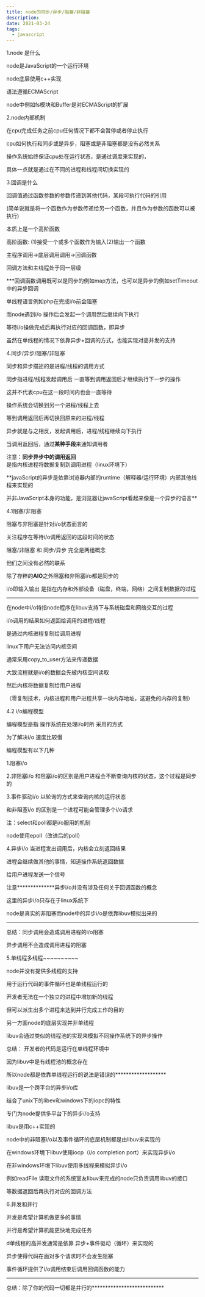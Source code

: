 ```yaml
---
title: node的同步/异步/阻塞/非阻塞
description:
date: 2021-03-24
tags:
  - javascript
---
```


1.node 是什么

node是JavaScript的一个运行环境

node底层使用c++实现

语法遵循ECMAScript

node中例如fs模块和Buffer是对ECMAScript的扩展

 

2.node内部机制

在cpu完成任务之前cpu任何情况下都不会暂停或者停止执行

cpu如何执行和同步或是异步，阻塞或是非阻塞都是没有必然关系

操作系统始终保证cpu处在运行状态，是通过调度来实现的，

具体一点就是通过在不同的进程和线程间切换实现的

 

3.回调是什么

回调值通过函数参数的参数传递到其他代码，某段可执行代码的引用

(简单说就是将一个函数作为参数传递给另一个函数，并且作为参数的函数可以被执行)

本质上是一个高阶函数

高阶函数: (1)接受一个或多个函数作为输入(2)输出一个函数

主程序调用->底层调用调用->回调函数

回调方法和主线程处于同一层级

***回调函数调用既可以是同步的例如map方法，也可以是异步的例如setTimeout中的异步回调

 

单线程语言例如php在完成i/o前会阻塞

而node遇到i/o 操作后会发起一个调用然后继续向下执行

等待i/o操做完成后再执行对应的回调函数，即异步

虽然在单线程的情况下依靠异步+回调的方式，也能实现对高并发的支持

 

4.同步/异步/阻塞/非阻塞

同步和异步描述的是进程/线程的调用方式

同步指进程/线程发起调用后 一直等到调用返回后才继续执行下一步的操作

这并不代表cpu在这一段时间内也会一直等待

操作系统会切换到另一个进程/线程上去

等到调用返回后再切换回原来的进程/线程

异步就是与之相反，发起调用后，进程/线程继续向下执行

当调用返回后，通过**某种手段**来通知调用者

注意：**同步异步中的调用返回**是指内核进程将数据复制到调用进程（linux环境下）

**javaScript的异步是依靠浏览器内部的runtime（解释器/运行环境）内部其他线程来实现的

并非JavaScript本身的功能，是浏览器让javaScript看起来像是一个异步的语言**

4.1阻塞/非阻塞

阻塞与非阻塞是针对i/o状态而言的

关注程序在等待i/o调用返回的这段时间的状态

阻塞/非阻塞 和 同步/异步 完全是两组概念

他们之间没有必然的联系

除了存粹的**AIO**之外阻塞和非阻塞i/o都是同步的

i/o即输入输出 是指在内存和外部设备（磁盘，终端，网络）之间复制数据的过程

********************************************

在node中i/o特指node程序在libuv支持下与系统磁盘和网络交互的过程

i/o调用的结果如何返回给调用的进程/线程

是通过内核进程复制给调用进程

linux下用户无法访问内核空间

通常采用copy_to_user方法来传递数据

 

大致流程就是i/o的数据会先被内核空间读取

然后内核将数据复制给用户进程

（零复制技术，内核进程和用户进程共享一块内存地址，这避免的内存的复制）

 

4.2 i/o编程模型

编程模型是指  操作系统在处理i/o时所 采用的方式

为了解决i/o 速度比较慢

编程模型有以下几种

1.阻塞i/o

2.非阻塞i/o 和阻塞i/o的区别是用户进程会不断查询内核的状态，这个过程是同步的

3.事件驱动i/o 以轮询的方式来查询内核的运行状态 

和非阻塞i/o 的区别是一个进程可能会管理多个i/o请求

注：select和poll都是i/o服用的机制

node使用epoll（改进后的poll）

4.异步i/o 当进程发出调用后，内核会立刻返回结果

进程会继续做其他的事情，知道操作系统返回数据

给用户进程发送一个信号

注意**************异步i/o并没有涉及任何关于回调函数的概念

这里的异步i/o只存在于linux系统下

node是真实的非阻塞而node中的异步i/o是依靠libuv模拟出来的

***************************************

总结：同步调用会造成调用进程的i/o阻塞

异步调用不会造成调用进程的阻塞

 

5.单线程多线程~~~~~~~~~~

node并没有提供多线程的支持

用于运行代码的事件循环也是单线程运行的

开发者无法在一个独立的进程中增加新的线程

但可以派生出多个进程来达到并行完成工作的目的

 

另一方面node的底层实现并非单线程

libuv会通过类似的线程池的实现来模拟不同操作系统下的异步操作

总结： 开发者的代码是运行在单线程环境中

因为libuv中是有线程池的概念存在

所以node都是依靠单线程运行的说法是错误的*******************

 

libuv是一个跨平台的异步i/o库

结合了unix下的libev和windows下的iopc的特性

专门为node提供多平台下的异步i/o支持

libuv是用c++实现的

node中的非阻塞i/o以及事件循环的底层机制都是由libuv来实现的

 

在windows环境下libuv使用iocp（i/o completion port）来实现异步i/o

在非windows环境下libuv使用多线程来模拟异步i/o

 

例如readFile 读取文件的系统室友libuv来完成的node只负责调用libuv的接口

等数据返回后再执行对应的回调方法

6.并发和并行

并发是希望计算机做更多的事情

并行是希望计算机能更快地完成任务

 

d单线程的高并发通常是依靠 异步+事件驱动（循环）来实现的

异步使得代码在面对多个请求时不会发生阻塞

事件循环提供了i/o调用结束后调用回调函数的能力

****************************

总结：除了你的代码一切都是并行的***************************